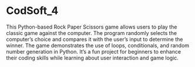 # CodSoft_4
This Python-based Rock Paper Scissors game allows users to play the classic game against the computer. The program randomly selects the computer’s choice and compares it with the user’s input to determine the winner. The game demonstrates the use of loops, conditionals, and random number generation in Python. It’s a fun project for beginners to enhance their coding skills while learning about user interaction and game logic.
